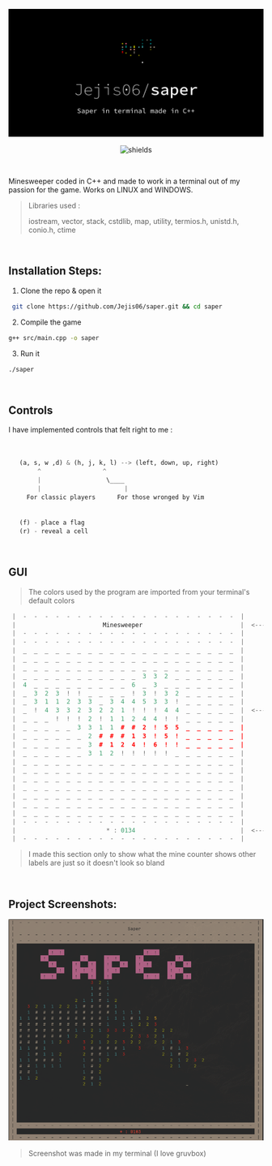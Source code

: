 <p align="center"><img src="./src/images/saper.svg" alt="project-image"></p>

<p align="center"><img src="https://img.shields.io/github/stars/Jejis06/saper?style=for-the-badge" alt="shields"></p>

<br>

Minesweeper coded in C++ and made to work in a terminal out of my passion for the game. Works on LINUX and WINDOWS.



> Libraries used :
>
> iostream, vector, stack, cstdlib, map, utility, termios.h, unistd.h, conio.h, ctime



<br>

##  Installation Steps:

1. Clone the repo &amp; open it


```bash
 git clone https://github.com/Jejis06/saper.git && cd saper
```

2. Compile the game

```bash
g++ src/main.cpp -o saper
```

3. Run it

```bash
./saper
```

<br>

## Controls

 I have implemented controls that felt right to me : 
 ```python
    

    (a, s, w ,d) & (h, j, k, l) --> (left, down, up, right)
         ^                 ^
         |                  \____
         |                       |
      For classic players      For those wronged by Vim

   
    (f) - place a flag  
    (r) - reveal a cell
 ```

<br>

## GUI
> The colors used by the program are imported from your terminal's default colors

```c++
 |  -  -  -  -  -  -  -  -  -  -  -  -  -  -  -  -  -  -  -  -  | 
 |                        Minesweeper                           |  <----  Title screen
 |  -  -  -  -  -  -  -  -  -  -  -  -  -  -  -  -  -  -  -  -  | 
 |  -  -  -  -  -  -  -  -  -  -  -  -  -  -  -  -  -  -  -  -  | 
 |  _  _  _  _  _  _  _  _  _  _  _  _  _  _  _  _  _  _  _  _  | 
 |  _  _  _  _  _  _  _  _  _  _  _  _  _  _  _  _  _  _  _  _  | 
 |  _  _  _  _  _  _  _  _  _  _  _  _  _  _  _  _  _  _  _  _  | 
 |  _  _  _  _  _  _  _  _  _  _  _  3  3  2  _  _  _  _  _  _  | 
 |  4  _  _  _  _  _  _  _  _  _  6  _  3  _  _  _  _  _  _  _  | 
 |  _  3  2  3  !  !  _  _  _  _  !  3  !  3  2  _  _  _  _  _  | 
 |  _  3  1  1  2  3  3  _  3  4  4  5  3  3  !  _  _  _  _  _  | 
 |  _  !  4  3  3  2  3  2  2  1  !  !  !  4  4  _  _  _  _  _  |  <---- Game Screen
 |  _  _  _  !  !  !  2  !  1  1  2  4  4  !  !  _  _  _  _  _  | 
 |  _  _  _  _  _  3  3  1  1  #  #  2  !  5  5  _  _  _  _  _  | 
 |  _  _  _  _  _  _  2  #  #  #  1  3  !  5  !  _  _  _  _  _  | 
 |  _  _  _  _  _  _  3  #  1  2  4  !  6  !  !  _  _  _  _  _  | 
 |  _  _  _  _  _  _  3  1  2  !  !  !  !  !  _  _  _  _  _  _  | 
 |  _  _  _  _  _  _  _  _  _  _  _  _  _  _  _  _  _  _  _  _  | 
 |  _  _  _  _  _  _  _  _  _  _  _  _  _  _  _  _  _  _  _  _  | 
 |  _  _  _  _  _  _  _  _  _  _  _  _  _  _  _  _  _  _  _  _  | 
 |  _  _  _  _  _  _  _  _  _  _  _  _  _  _  _  _  _  _  _  _  | 
 |  _  _  _  _  _  _  _  _  _  _  _  _  _  _  _  _  _  _  _  _  | 
 |  _  _  _  _  _  _  _  _  _  _  _  _  _  _  _  _  _  _  _  _  | 
 |  _  _  _  _  _  _  _  _  _  _  _  _  _  _  _  _  _  _  _  _  | 
 |  -  -  -  -  -  -  -  -  -  -  -  -  -  -  -  -  -  -  -  -  | 
 |                         * : 0134                             |  <---- Mines left
 |  -  -  -  -  -  -  -  -  -  -  -  -  -  -  -  -  -  -  -  -  | 
```

> I made this section only to show what the mine counter shows other labels are just so it doesn't look so bland



<br>

## Project Screenshots:

<p align="center"><img src="./src/images/big.png" alt="screenshot"></p>

> Screenshot was made in my terminal (I love gruvbox)
